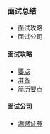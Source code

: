 ### 面试总结

- 面试攻略
- 面试公司

#### 面试攻略

- [要点](./tips/section_1.md)
- [准备](./tips/section_2.md)
- [简历要点](./tips/section_3.md)

#### 面试公司

- [湘财证券](./enterpriser/section_1.md)